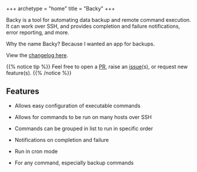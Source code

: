 +++
archetype = "home"
title = "Backy"
+++

Backy is a tool for automating data backup and remote command execution. It can work over SSH, and provides completion and failure notifications, error reporting, and more.

Why the name Backy? Because I wanted an app for backups.

View the [changelog here](https://git.andrewnw.xyz/CyberShell/backy/src/branch/master/CHANGELOG.md).

{{% notice tip %}}
Feel free to open a [PR](https://git.andrewnw.xyz/CyberShell/backy/pulls), raise an [issue](https://git.andrewnw.xyz/CyberShell/backy/issues "Open a Gitea Issue")(s), or request new feature(s).
{{% /notice %}}

## Features

- Allows easy configuration of executable commands

- Allows for commands to be run on many hosts over SSH

- Commands can be grouped in list to run in specific order

- Notifications on completion and failure

- Run in cron mode

- For any command, especially backup commands
